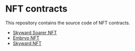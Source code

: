 # NFT contracts

This repository contains the source code of NFT contracts.

- [Skyward Soarer NFT](./skyward_soarer/README.md)
- [Embryo NFT](./embryo/README.md)
- [Skyward NFT](./skyward/README.md)
